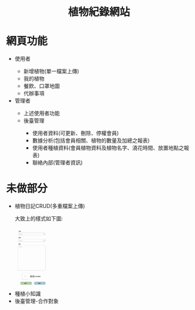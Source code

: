 <h1><p align="center">植物紀錄網站</p></h1>
    <h1>網頁功能</h1>
    <ul>
        <li>使用者</li>
        <ul>
            <li>新增植物(單一檔案上傳)</li>
            <li>我的植物</li>
            <li>餐飲、口罩地圖</li>
            <li>代辦事項</li>
        </ul>
        <li>管理者</li>
        <ul>
            <li>上述使用者功能</li>
            <li>後臺管理</li>
            <ul>
                <li>使用者資料(可更新、刪除、停權會員)</li>
                <li>數據分析(包括會員相關、植物的數量及加總之報表)</li>
                <li>使用者種植資料(會員植物資料及植物名字、澆花時間、放置地點之報表)</li>
                <li>聯絡內部(管理者資訊)</li>
            </ul>
        </ul>
    </ul>
    <h1>未做部分</h1>
    <ul>
        <li>植物日記CRUD(多重檔案上傳)</li>
        <p>大致上的樣式如下圖:</p>
        <img src="imgs/daily_upload.JPG" width="100">
        <li>種植小知識</li>
        <li>後臺管理-合作對象</li>
    </ul>